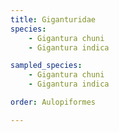 ```yaml
---
title: Giganturidae
species:
    - Gigantura chuni
    - Gigantura indica

sampled_species:
    - Gigantura chuni
    - Gigantura indica

order: Aulopiformes

---
```

